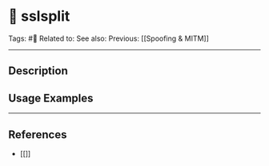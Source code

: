 # 💢 sslsplit
Tags: #💢
Related to: 
See also: 
Previous: [[Spoofing & MITM]]

---
## Description


## Usage Examples


---
## References
- [[]]